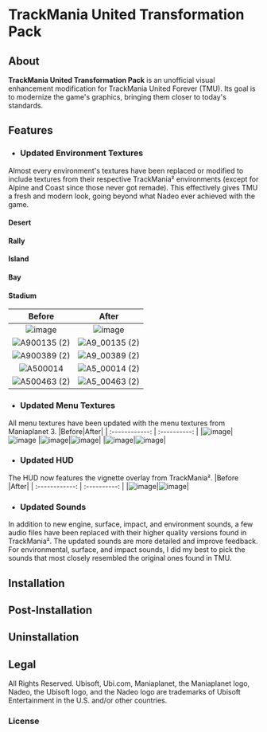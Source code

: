 # TrackMania United Transformation Pack
## About
**TrackMania United Transformation Pack** is an unofficial visual enhancement modification for TrackMania United Forever (TMU).
Its goal is to modernize the game's graphics, bringing them closer to today's standards.

## Features
- ### Updated Environment Textures
Almost every environment's textures have been replaced or modified to include textures from their respective TrackMania² environments (except for Alpine and Coast since those never got remade). This effectively gives TMU a fresh and modern look, going beyond what Nadeo ever achieved with the game.
#### Desert
#### Rally
#### Island
#### Bay
#### Stadium
|Before|After|
| :------------: | :----------: |
|![image](https://user-images.githubusercontent.com/32438273/111348064-36d26680-8656-11eb-9c31-f8ece750c7c6.png)|![image](https://user-images.githubusercontent.com/32438273/111348095-3e920b00-8656-11eb-9b7f-7e2c629449a0.png)|
|![A900135 (2)](https://user-images.githubusercontent.com/32438273/111344405-b9f1bd80-8652-11eb-822e-be81107028f6.png)|![A9_00135 (2)](https://user-images.githubusercontent.com/32438273/111344224-90d12d00-8652-11eb-9055-a5db7aabf17d.png)|
|![A900389 (2)](https://user-images.githubusercontent.com/32438273/111344303-a181a300-8652-11eb-9c4c-56bbeed3664c.png)|![A9_00389 (2)](https://user-images.githubusercontent.com/32438273/111344450-c118cb80-8652-11eb-8748-7ce3c93bfc1f.png)|
|![A500014](https://user-images.githubusercontent.com/32438273/111346235-67b19c00-8654-11eb-8543-8757b55030f4.png)|![A5_00014 (2)](https://user-images.githubusercontent.com/32438273/111346255-6d0ee680-8654-11eb-9fa8-02a169795e03.png)|
|![A500463 (2)](https://user-images.githubusercontent.com/32438273/111346297-76984e80-8654-11eb-947d-06fd42aaa1b8.png)|![A5_00463 (2)](https://user-images.githubusercontent.com/32438273/111346438-9891d100-8654-11eb-9790-fe6d18894c5d.png)|
- ### Updated Menu Textures
All menu textures have been updated with the menu textures from Maniaplanet 3.
|Before|After|
| :------------: | :----------: |
|![image](https://user-images.githubusercontent.com/32438273/111090511-56f31000-8506-11eb-8e6e-7ad64b695e0d.png)|![image](https://user-images.githubusercontent.com/32438273/111090313-b56bbe80-8505-11eb-9cd5-6e822365daa2.png)
|![image](https://user-images.githubusercontent.com/32438273/111089809-d3d0ba80-8503-11eb-82d1-8434d00868c5.png)|![image](https://user-images.githubusercontent.com/32438273/111089837-e3500380-8503-11eb-9434-723b8fe43db4.png)|
|![image](https://user-images.githubusercontent.com/32438273/111090015-7c7f1a00-8504-11eb-98c3-5e399d4e2edb.png)|![image](https://user-images.githubusercontent.com/32438273/111089992-6cffd100-8504-11eb-921a-ecfdec3d429d.png)|




- ### Updated HUD
The HUD now features the vignette overlay from TrackMania².
|Before |After|
| :------------: | :----------: |
|![image](https://user-images.githubusercontent.com/32438273/111091495-7c354d80-8509-11eb-8ec5-8595e184f3e9.png)|![image](https://user-images.githubusercontent.com/32438273/111091960-fb775100-850a-11eb-9449-ebb3bd2e3b69.png)|

- ### Updated Sounds
In addition to new engine, surface, impact, and environment sounds, a few audio files have been replaced with their higher quality versions found in TrackMania².
The updated sounds are more detailed and improve feedback.
For environmental, surface, and impact sounds, I did my best to pick the sounds that most closely resembled the original ones found in TMU.

## Installation

## Post-Installation
## Uninstallation

## Legal
All Rights Reserved. Ubisoft, Ubi.com, Maniaplanet, the Maniaplanet logo, Nadeo, the Ubisoft logo, and the Nadeo logo are trademarks of Ubisoft Entertainment in the U.S. and/or other countries.
### License  
